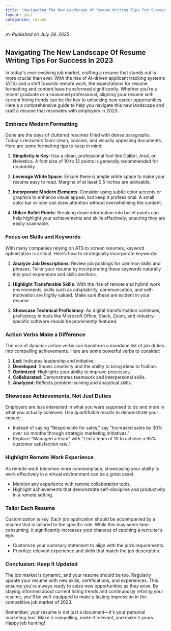 ```yaml
---
title: "Navigating The New Landscape Of Resume Writing Tips For Success In 2023"
layout: post
categories: resume
---
```


✍️ _Published on July 29, 2025_

## Navigating The New Landscape Of Resume Writing Tips For Success In 2023

In today's ever-evolving job market, crafting a resume that stands out is more crucial than ever. With the rise of AI-driven applicant tracking systems (ATS) and a shift towards remote work, the expectations for resume formatting and content have transformed significantly. Whether you're a recent graduate or a seasoned professional, aligning your resume with current hiring trends can be the key to unlocking new career opportunities. Here's a comprehensive guide to help you navigate this new landscape and craft a resume that resonates with employers in 2023.

### Embrace Modern Formatting

Gone are the days of cluttered resumes filled with dense paragraphs. Today's recruiters favor clean, concise, and visually appealing documents. Here are some formatting tips to keep in mind:

1. **Simplicity is Key**: Use a clean, professional font like Calibri, Arial, or Helvetica. A font size of 10 to 12 points is generally recommended for readability.

2. **Leverage White Space**: Ensure there is ample white space to make your resume easy to read. Margins of at least 0.5 inches are advisable.

3. **Incorporate Modern Elements**: Consider using subtle color accents or graphics to enhance visual appeal, but keep it professional. A small color bar or icon can draw attention without overwhelming the content.

4. **Utilize Bullet Points**: Breaking down information into bullet points can help highlight your achievements and skills effectively, ensuring they are easily scannable.

### Focus on Skills and Keywords

With many companies relying on ATS to screen resumes, keyword optimization is critical. Here’s how to strategically incorporate keywords:

1. **Analyze Job Descriptions**: Review job postings for common skills and phrases. Tailor your resume by incorporating these keywords naturally into your experience and skills sections.

2. **Highlight Transferable Skills**: With the rise of remote and hybrid work environments, skills such as adaptability, communication, and self-motivation are highly valued. Make sure these are evident in your resume.

3. **Showcase Technical Proficiency**: As digital transformation continues, proficiency in tools like Microsoft Office, Slack, Zoom, and industry-specific software should be prominently featured.

### Action Verbs Make a Difference

The use of dynamic action verbs can transform a mundane list of job duties into compelling achievements. Here are some powerful verbs to consider:

1. **Led**: Indicates leadership and initiative.
2. **Developed**: Shows creativity and the ability to bring ideas to fruition.
3. **Optimized**: Highlights your ability to improve processes.
4. **Collaborated**: Demonstrates teamwork and interpersonal skills.
5. **Analyzed**: Reflects problem-solving and analytical skills.

### Showcase Achievements, Not Just Duties

Employers are less interested in what you were supposed to do and more in what you actually achieved. Use quantifiable results to demonstrate your impact:

- Instead of saying "Responsible for sales," say "Increased sales by 30% over six months through strategic marketing initiatives."
- Replace "Managed a team" with "Led a team of 10 to achieve a 95% customer satisfaction rate."

### Highlight Remote Work Experience

As remote work becomes more commonplace, showcasing your ability to work effectively in a virtual environment can be a great asset:

- Mention any experience with remote collaboration tools.
- Highlight achievements that demonstrate self-discipline and productivity in a remote setting.

### Tailor Each Resume

Customization is key. Each job application should be accompanied by a resume that is tailored to the specific role. While this may seem time-consuming, it significantly increases your chances of catching a recruiter’s eye:

- Customize your summary statement to align with the job’s requirements.
- Prioritize relevant experience and skills that match the job description.

### Conclusion: Keep It Updated

The job market is dynamic, and your resume should be too. Regularly update your resume with new skills, certifications, and experiences. This ensures you're always ready to seize new opportunities as they arise. By staying informed about current hiring trends and continuously refining your resume, you'll be well-equipped to make a lasting impression in the competitive job market of 2023.

Remember, your resume is not just a document—it's your personal marketing tool. Make it compelling, make it relevant, and make it yours. Happy job hunting!
